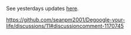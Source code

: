 See yesterdays updates [here](https://github.com/seanpm2001/Degoogle-your-life/discussions/6).

https://github.com/seanpm2001/Degoogle-your-life/discussions/11#discussioncomment-1170745

